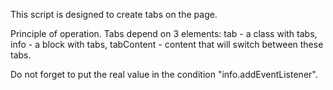 This script is designed to create tabs on the page.

Principle of operation. Tabs depend on 3 elements: tab - a class with tabs, info - a block with tabs, tabContent - content that will switch between these tabs.

Do not forget to put the real value in the condition "info.addEventListener".

